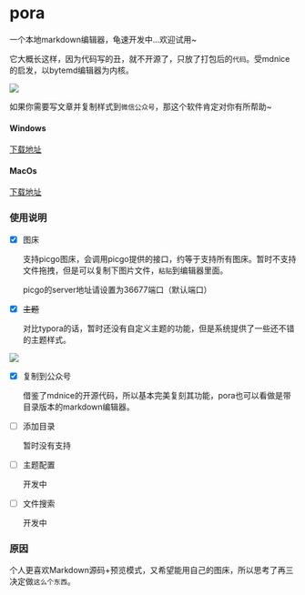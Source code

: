 # pora

  一个本地markdown编辑器，龟速开发中...欢迎试用~

  它大概长这样，因为代码写的丑，就不开源了，只放了打包后的`代码`。受mdnice的启发，以bytemd编辑器为内核。

![](http://oss.pity.fun/picture/20220605230228.png)

  如果你需要写文章并复制样式到`微信公众号`，那这个软件肯定对你有所帮助~

#### Windows

  [下载地址]()

#### MacOs

  [下载地址]()
  
### 使用说明

- [x] 图床

  支持picgo图床，会调用picgo提供的接口，约等于支持所有图床。暂时不支持文件拖拽，但是可以复制下图片文件，`粘贴`到编辑器里面。

  picgo的server地址请设置为36677端口（默认端口）

- [x] ~~主题~~

  对比typora的话，暂时还没有自定义主题的功能，但是系统提供了一些还不错的主题样式。

![](http://oss.pity.fun/picture/20220605230523.png)

- [x] 复制到公众号

  借鉴了mdnice的开源代码，所以基本完美复刻其功能，pora也可以看做是带目录版本的markdown编辑器。
 
- [ ] 添加目录

  暂时没有支持

- [ ] 主题配置

  开发中

- [ ] 文件搜索

  开发中

### 原因

  个人更喜欢Markdown源码+预览模式，又希望能用自己的图床，所以思考了再三决定做`这么个东西`。



